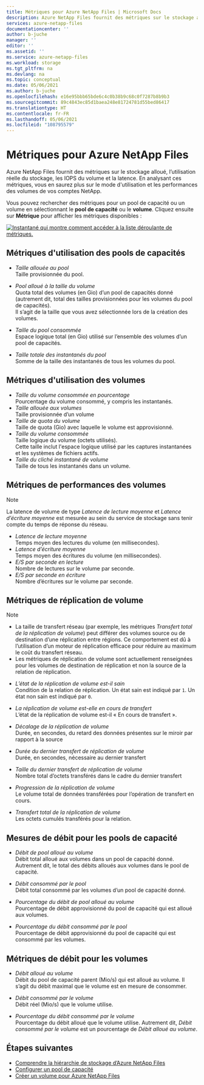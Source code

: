 ```yaml
---
title: Métriques pour Azure NetApp Files | Microsoft Docs
description: Azure NetApp Files fournit des métriques sur le stockage alloué, l’utilisation réelle du stockage, les IOPS du volume et la latence. Utilisez ces métriques pour comprendre l’utilisation et les performances.
services: azure-netapp-files
documentationcenter: ''
author: b-juche
manager: ''
editor: ''
ms.assetid: ''
ms.service: azure-netapp-files
ms.workload: storage
ms.tgt_pltfrm: na
ms.devlang: na
ms.topic: conceptual
ms.date: 05/06/2021
ms.author: b-juche
ms.openlocfilehash: e16e95bbb65bde6c4c0b38b9c68c0f7287b8b9b3
ms.sourcegitcommit: 89c4843ec85d1baea248e81724781d55bed86417
ms.translationtype: HT
ms.contentlocale: fr-FR
ms.lasthandoff: 05/06/2021
ms.locfileid: "108795579"
---
```

# <a name="metrics-for-azure-netapp-files"></a>Métriques pour Azure NetApp Files

Azure NetApp Files fournit des métriques sur le stockage alloué, l’utilisation réelle du stockage, les IOPS du volume et la latence. En analysant ces métriques, vous en saurez plus sur le mode d'utilisation et les performances des volumes de vos comptes NetApp.  

Vous pouvez rechercher des métriques pour un pool de capacité ou un volume en sélectionnant le **pool de capacité** ou le **volume**.  Cliquez ensuite sur **Métrique** pour afficher les métriques disponibles : 

[ ![Instantané qui montre comment accéder à la liste déroulante de métriques.](../media/azure-netapp-files/metrics-navigate-volume.png)](../media/azure-netapp-files/metrics-navigate-volume.png#lightbox)

## <a name="usage-metrics-for-capacity-pools"></a><a name="capacity_pools"></a>Métriques d'utilisation des pools de capacités

- *Taille allouée au pool*   
    Taille provisionnée du pool.

- *Pool alloué à la taille du volume*  
    Quota total des volumes (en Gio) d’un pool de capacités donné (autrement dit, total des tailles provisionnées pour les volumes du pool de capacités).  
    Il s’agit de la taille que vous avez sélectionnée lors de la création des volumes.  

- *Taille du pool consommée*  
    Espace logique total (en Gio) utilisé sur l’ensemble des volumes d’un pool de capacités.  

- *Taille totale des instantanés du pool*    
    Somme de la taille des instantanés de tous les volumes du pool.

## <a name="usage-metrics-for-volumes"></a><a name="volumes"></a>Métriques d'utilisation des volumes

- *Taille du volume consommée en pourcentage*    
    Pourcentage du volume consommé, y compris les instantanés.  
- *Taille allouée aux volumes*   
    Taille provisionnée d’un volume
- *Taille de quota du volume*    
    Taille de quota (Gio) avec laquelle le volume est approvisionné.   
-  *Taille du volume consommée*  
    Taille logique du volume (octets utilisés).  
    Cette taille inclut l'espace logique utilisé par les captures instantanées et les systèmes de fichiers actifs.  
- *Taille du cliché instantané de volume*   
   Taille de tous les instantanés dans un volume.  

## <a name="performance-metrics-for-volumes"></a>Métriques de performances des volumes

> [!NOTE] 
> La latence de volume de type *Latence de lecture moyenne* et *Latence d’écriture moyenne* est mesurée au sein du service de stockage sans tenir compte du temps de réponse du réseau.

- *Latence de lecture moyenne*   
    Temps moyen des lectures du volume (en millisecondes).
- *Latence d’écriture moyenne*   
    Temps moyen des écritures du volume (en millisecondes).
- *E/S par seconde en lecture*   
    Nombre de lectures sur le volume par seconde.
- *E/S par seconde en écriture*   
    Nombre d’écritures sur le volume par seconde.

## <a name="volume-replication-metrics"></a><a name="replication"></a>Métriques de réplication de volume

> [!NOTE] 
> * La taille de transfert réseau (par exemple, les métriques *Transfert total de la réplication de volume*) peut différer des volumes source ou de destination d’une réplication entre régions. Ce comportement est dû à l’utilisation d’un moteur de réplication efficace pour réduire au maximum le coût du transfert réseau.
> * Les métriques de réplication de volume sont actuellement renseignées pour les volumes de destination de réplication et non la source de la relation de réplication.

- *L’état de la réplication de volume est-il sain*   
    Condition de la relation de réplication. Un état sain est indiqué par `1`. Un état non sain est indiqué par `0`.

- *La réplication de volume est-elle en cours de transfert*    
    L’état de la réplication de volume est-il « En cours de transfert ». 
 
- *Décalage de la réplication de volume*   
    Durée, en secondes, du retard des données présentes sur le miroir par rapport à la source 

- *Durée du dernier transfert de réplication de volume*   
    Durée, en secondes, nécessaire au dernier transfert 

- *Taille du dernier transfert de réplication de volume*    
    Nombre total d’octets transférés dans le cadre du dernier transfert 

- *Progression de la réplication de volume*    
    Le volume total de données transférées pour l’opération de transfert en cours. 

- *Transfert total de la réplication de volume*   
    Les octets cumulés transférés pour la relation. 

## <a name="throughput-metrics-for-capacity-pools"></a>Mesures de débit pour les pools de capacité   

* *Débit de pool alloué au volume*    
    Débit total alloué aux volumes dans un pool de capacité donné. Autrement dit, le total des débits alloués aux volumes dans le pool de capacité.   

* *Débit consommé par le pool*   
    Débit total consommé par les volumes d’un pool de capacité donné.   

* *Pourcentage du débit de pool alloué au volume*   
    Pourcentage de débit approvisionné du pool de capacité qui est alloué aux volumes.   

* *Pourcentage du débit consommé par le pool*    
    Pourcentage de débit approvisionné du pool de capacité qui est consommé par les volumes.

## <a name="throughput-metrics-for-volumes"></a>Métriques de débit pour les volumes   

*  *Débit alloué au volume*    
    Débit du pool de capacité parent (Mio/s) qui est alloué au volume. Il s’agit du débit maximal que le volume est en mesure de consommer.

* *Débit consommé par le volume*    
    Débit réel (Mio/s) que le volume utilise.

* *Pourcentage du débit consommé par le volume*   
    Pourcentage du débit alloué que le volume utilise. Autrement dit, *Débit consommé par le volume* est un pourcentage de *Débit alloué au volume*.


## <a name="next-steps"></a>Étapes suivantes

* [Comprendre la hiérarchie de stockage d’Azure NetApp Files](azure-netapp-files-understand-storage-hierarchy.md)
* [Configurer un pool de capacité](azure-netapp-files-set-up-capacity-pool.md)
* [Créer un volume pour Azure NetApp Files](azure-netapp-files-create-volumes.md)
